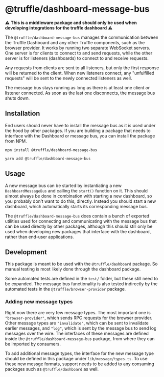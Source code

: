 # @truffle/dashboard-message-bus

:warning: **This is a middleware package and should only be used when developing integrations for the truffle dashboard** :warning:

The `@truffle/dashboard-message-bus` manages the communication between the Truffle Dashboard and any other Truffle components, such as the browser provider. It works by running two separate WebSocket servers. One server is for clients to connect to and send requests, while the other server is for listeners (dashboards) to connect to and receive requests.

Any requests from clients are sent to all listeners, but only the first response will be returned to the client. When new listeners connect, any "unfulfilled requests" will be sent to the newly connected listeners as well.

The message bus stays running as long as there is at least one client _or_ listener connected. As soon as the last one disconnects, the message bus shuts down.

## Installation

End users should never have to install the message bus as it is used under the hood by other packages. If you are building a package that needs to interface with the Dashboard or message bus, you can install the package from NPM.

```
npm install @truffle/dashboard-message-bus
```

```
yarn add @truffle/dashboard-message-bus
```

## Usage

A new message bus can be started by instantiating a new `DashboardMessageBus` and calling the `start()` function on it. This should almost always be done in combination with starting a new dashboard, so you probably don't want to do this, directly. Instead you should start a new dashboard, which automatically starts its corresponding message bus.

The `@truffle/dashboard-message-bus` does contain a bunch of exported utilities used for connecting and communicating with the message bus that can be used directly by other packages, although this should still only be used when developing new packages that interface with the dashboard, rather than end-user applications.

## Development

This package is meant to be used with the `@truffle/dashboard` package. So manual testing is most likely done through the dashboard package.

Some automated tests are defined in the `test/` folder, but these still need to be expanded. The message bus functionality is also tested indirectly by the automated tests in the `@truffle/browser-provider` package.

### Adding new message types

Right now there are very few message types. The most important one is `"browser-provider"`, which sends RPC requests for the browser provider. Other message types are `"invalidate"`, which can be sent to invalidate earlier messages, and `"log"`, which is sent by the message bus to send log messages over the wire. The interfaces of these messages are defined inside the `@truffle/dashboard-message-bus` package, from where they can be imported by consumers.

To add additional message types, the interface for the new message type should be defined in this package under `lib/message/types.ts`. To use these new messge formats, support needs to be added to any consuming packages such as `@truffle/dashboard` as well.
